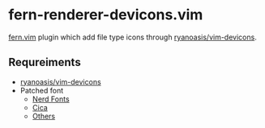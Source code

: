 # fern-renderer-devicons.vim

[fern.vim](https://github.com/lambdalisue/fern) plugin which add file type icons through [ryanoasis/vim-devicons](https://github.com/ryanosis/vim-devicons).

## Requreiments

- [ryanoasis/vim-devicons](https://github.com/ryanosis/vim-devicons)
- Patched font
  - [Nerd Fonts](https://www.nerdfonts.com/)
  - [Cica](https://github.com/miiton/Cica)
  - [Others](https://github.com/ryanoasis/nerd-fonts#patched-fonts)
